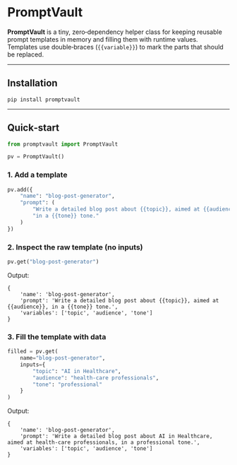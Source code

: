 # PromptVault

**PromptVault** is a tiny, zero‑dependency helper class for keeping reusable
prompt templates in memory and filling them with runtime values.  Templates
use double‑braces (`{{variable}}`) to mark the parts that should be replaced.

---

## Installation

```shell
pip install promptvault        
```

---

## Quick‑start

```python
from promptvault import PromptVault 

pv = PromptVault()
```

### 1.  Add a template

```python
pv.add({
    "name": "blog-post-generator",
    "prompt": (
        "Write a detailed blog post about {{topic}}, aimed at {{audience}}, "
        "in a {{tone}} tone."
    )
})
```

### 2.  Inspect the raw template (no inputs)

```python
pv.get("blog-post-generator")
```
Output:
```
{
    'name': 'blog-post-generator',
    'prompt': 'Write a detailed blog post about {{topic}}, aimed at {{audience}}, in a {{tone}} tone.',
    'variables': ['topic', 'audience', 'tone']
}
```

### 3.  Fill the template with data

```python
filled = pv.get(
    name="blog-post-generator",
    inputs={
        "topic": "AI in Healthcare",
        "audience": "health‑care professionals",
        "tone": "professional"
    }
)

```
Output:
```
{
    'name': 'blog-post-generator',
    'prompt': 'Write a detailed blog post about AI in Healthcare, aimed at health‑care professionals, in a professional tone.',
    'variables': ['topic', 'audience', 'tone']
}
```


